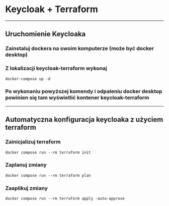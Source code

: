 # Keycloak + Terraform 

---

## Uruchomienie Keycloaka

### Zainstaluj dockera na swoim komputerze (może być docker desktop)

### Z lokalizacji keycloak-terraform wykonaj

```docker-compose up -d```

### Po wykonaniu powyższej komendy i odpaleniu docker desktop powinien się tam wyświetlić kontener keycloak-terraform

---

## Automatyczna konfiguracja keycloaka z użyciem terraform

### Zainicjalizuj terraform

```docker compose run --rm terraform init```

### Zaplanuj zmiany

```docker compose run --rm terraform plan```

### Zaaplikuj zmiany

```docker compose run --rm terraform apply -auto-approve```

